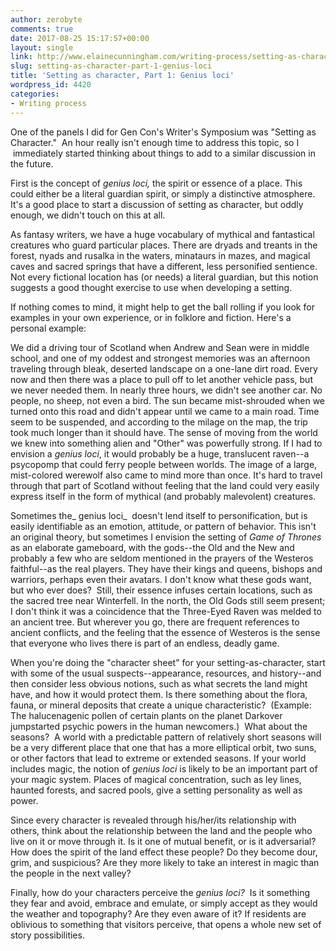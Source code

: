 ```yaml
---
author: zerobyte
comments: true
date: 2017-08-25 15:17:57+00:00
layout: single
link: http://www.elainecunningham.com/writing-process/setting-as-character-part-1-genius-loci/
slug: setting-as-character-part-1-genius-loci
title: 'Setting as character, Part 1: Genius loci'
wordpress_id: 4420
categories:
- Writing process
---
```


One of the panels I did for Gen Con's Writer's Symposium was "Setting as Character."  An hour really isn't enough time to address this topic, so I  immediately started thinking about things to add to a similar discussion in the future.

First is the concept of _genius loci,_ the spirit or essence of a place. This could either be a literal guardian spirit, or simply a distinctive atmosphere. It's a good place to start a discussion of setting as character, but oddly enough, we didn't touch on this at all.

As fantasy writers, we have a huge vocabulary of mythical and fantastical creatures who guard particular places. There are dryads and treants in the forest, nyads and rusalka in the waters, minataurs in mazes, and magical caves and sacred springs that have a different, less personified sentience. Not every fictional location has (or needs) a literal guardian, but this notion suggests a good thought exercise to use when developing a setting.

If nothing comes to mind, it might help to get the ball rolling if you look for examples in your own experience, or in folklore and fiction. Here's a personal example:

We did a driving tour of Scotland when Andrew and Sean were in middle school, and one of my oddest and strongest memories was an afternoon traveling through bleak, deserted landscape on a one-lane dirt road. Every now and then there was a place to pull off to let another vehicle pass, but we never needed them. In nearly three hours, we didn't see another car. No people, no sheep, not even a bird. The sun became mist-shrouded when we turned onto this road and didn't appear until we came to a main road. Time seem to be suspended, and according to the milage on the map, the trip took much longer than it should have. The sense of moving from the world we knew into something alien and "Other" was powerfully strong. If I had to envision a _genius loci_, it would probably be a huge, translucent raven--a psycopomp that could ferry people between worlds. The image of a large, mist-colored werewolf also came to mind more than once. It's hard to travel through that part of Scotland without feeling that the land could very easily express itself in the form of mythical (and probably malevolent) creatures.

Sometimes the_ genius loci_  doesn't lend itself to personification, but is easily identifiable as an emotion, attitude, or pattern of behavior. This isn't an original theory, but sometimes I envision the setting of _Game of Thrones_ as an elaborate gameboard, with the gods--the Old and the New and probably a few who are seldom mentioned in the prayers of the Westeros faithful--as the real players. They have their kings and queens, bishops and warriors, perhaps even their avatars. I don't know what these gods want, but who ever does?  Still, their essence infuses certain locations, such as the sacred tree near Winterfell. In the north, the Old Gods still seem present; I don't think it was a coincidence that the Three-Eyed Raven was melded to an ancient tree. But wherever you go, there are frequent references to ancient conflicts, and the feeling that the essence of Westeros is the sense that everyone who lives there is part of an endless, deadly game. 

When you're doing the "character sheet" for your setting-as-character, start with some of the usual suspects--appearance, resources, and history--and then consider less obvious notions, such as what secrets the land might have, and how it would protect them. Is there something about the flora, fauna, or mineral deposits that create a unique characteristic?  (Example: The halucenagenic pollen of certain plants on the planet Darkover jumpstarted psychic powers in the human newcomers.)  What about the seasons?  A world with a predictable pattern of relatively short seasons will be a very different place that one that has a more elliptical orbit, two suns, or other factors that lead to extreme or extended seasons. If your world includes magic, the notion of _genius loci_ is likely to be an important part of your magic system. Places of magical concentration, such as ley lines, haunted forests, and sacred pools, give a setting personality as well as power.

Since every character is revealed through his/her/its relationship with others, think about the relationship between the land and the people who live on it or move through it. Is it one of mutual benefit, or is it adversarial? How does the spirit of the land effect these people? Do they become dour, grim, and suspicious? Are they more likely to take an interest in magic than the people in the next valley?

Finally, how do your characters perceive the _genius loci?_  Is it something they fear and avoid, embrace and emulate, or simply accept as they would the weather and topography? Are they even aware of it? If residents are oblivious to something that visitors perceive, that opens a whole new set of story possibilities.
